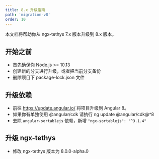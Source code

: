 ```yaml
---
title: 8.x 升级指南
path: 'migration-v8'
order: 10
---
```


本文档将帮助你从 ngx-tethys 7.x 版本升级到 8.x 版本。

## 开始之前

- 首先确保你 Node.js >= 10.13
- 创建新的分支进行升级，或者把当前分支备份
- 删除项目下 package-lock.json 文件

## 升级依赖

- 前往 https://update.angular.io/ 将项目升级到 Angular 8。
- 如果你有单独使用 @angular/cdk 请执行 ng update @angular/cdk@^8
- 去除 `angular-sortablejs` 依赖，新增 `"ngx-sortablejs": "^3.1.4"`

## 升级 ngx-tethys
- 修改 ngx-tethys 版本为 8.0.0-alpha.0

